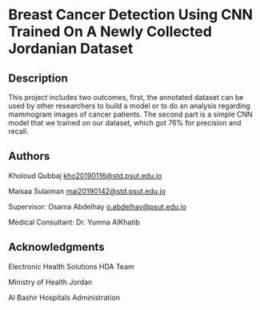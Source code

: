 # Breast Cancer Detection Using CNN Trained On A Newly Collected Jordanian Dataset 

## Description

This project includes two outcomes, first, the annotated dataset can be used by other researchers to build a model or to do an analysis regarding mammogram images of cancer patients. The second part is a simple CNN model that we trained on our dataset, which got 76% for precision and recall.  

## Authors

Kholoud Qubbaj kho20190116@std.psut.edu.jo

Maisaa Sulaiman mai20190142@std.psut.edu.jo

Supervisor: Osama Abdelhay o.abdelhay@psut.edu.jo

Medical Consultant: Dr. Yumna AlKhatib

## Acknowledgments

Electronic Health Solutions HDA Team

Ministry of Health Jordan

Al Bashir Hospitals Administration 

